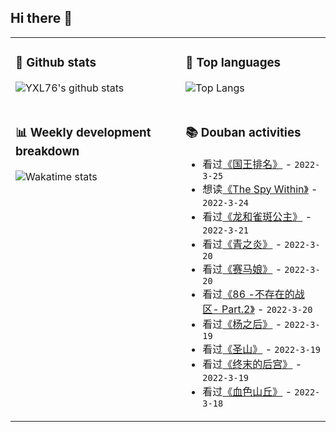## Hi there 👋

<table>
<tr>
<td valign="top" width="54%">

### 🔭 Github stats

![YXL76's github stats](https://github-readme-stats.yxl76.vercel.app/api?username=YXL76&count_private=true&show_icons=true&include_all_commits=true&theme=prussian&line_height=28&disable_animations=true)

</td>

<td valign="top" width="46%">

### 🌱 Top languages

![Top Langs](https://github-readme-stats.yxl76.vercel.app/api/top-langs/?username=YXL76&layout=compact&theme=prussian&langs_count=8&hide=HTML,CSS,SCSS)

</td>
</tr>
<tr>
<td valign="top" width="54%">

### 📊 Weekly development breakdown

![Wakatime stats](https://github-readme-stats.yxl76.vercel.app/api/wakatime?username=YXL76&layout=compact&theme=prussian)


</td>
<td valign="top" width="46%">

### 📚 Douban activities

- 看过[《国王排名》](http://movie.douban.com/subject/34927946/) - `2022-3-25`
- 想读[《The Spy Within》](https://book.douban.com/subject/3284761/) - `2022-3-24`
- 看过[《龙和雀斑公主》](http://movie.douban.com/subject/35287908/) - `2022-3-21`
- 看过[《青之炎》](http://movie.douban.com/subject/1389924/) - `2022-3-20`
- 看过[《赛马娘》](http://movie.douban.com/subject/30203373/) - `2022-3-20`
- 看过[《86 -不存在的战区- Part.2》](http://movie.douban.com/subject/35510433/) - `2022-3-20`
- 看过[《杨之后》](http://movie.douban.com/subject/30475837/) - `2022-3-19`
- 看过[《圣山》](http://movie.douban.com/subject/1756834/) - `2022-3-19`
- 看过[《终末的后宫》](http://movie.douban.com/subject/35071015/) - `2022-3-19`
- 看过[《血色山丘》](http://movie.douban.com/subject/3564279/) - `2022-3-18`

</td>
</tr>
</table>

<!--
**YXL76/YXL76** is a ✨ _special_ ✨ repository because its `README.md` (this file) appears on your GitHub profile.

Here are some ideas to get you started:

- 🔭 I’m currently working on ...
- 🌱 I’m currently learning ...
- 👯 I’m looking to collaborate on ...
- 🤔 I’m looking for help with ...
- 💬 Ask me about ...
- 📫 How to reach me: ...
- 😄 Pronouns: ...
- ⚡ Fun fact: ...
-->
